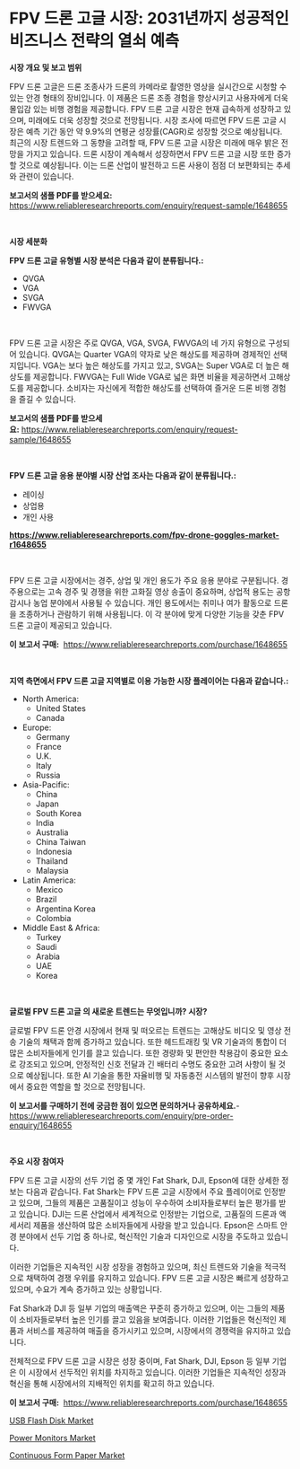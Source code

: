 <p><h1>FPV 드론 고글 시장: 2031년까지 성공적인 비즈니스 전략의 열쇠 예측</h1></p><p><strong>시장 개요 및 보고 범위</strong></p>
<p><p>FPV 드론 고글은 드론 조종사가 드론의 카메라로 촬영한 영상을 실시간으로 시청할 수 있는 안경 형태의 장비입니다. 이 제품은 드론 조종 경험을 향상시키고 사용자에게 더욱 몰입감 있는 비행 경험을 제공합니다. FPV 드론 고글 시장은 현재 급속하게 성장하고 있으며, 미래에도 더욱 성장할 것으로 전망됩니다. 시장 조사에 따르면 FPV 드론 고글 시장은 예측 기간 동안 약 9.9%의 연평균 성장률(CAGR)로 성장할 것으로 예상됩니다. 최근의 시장 트렌드와 그 동향을 고려할 때, FPV 드론 고글 시장은 미래에 매우 밝은 전망을 가지고 있습니다. 드론 시장이 계속해서 성장하면서 FPV 드론 고글 시장 또한 증가할 것으로 예상됩니다. 이는 드론 산업이 발전하고 드론 사용이 점점 더 보편화되는 추세와 관련이 있습니다.</p></p>
<p><strong>보고서의 샘플 PDF를 받으세요:</strong> <a href="https://www.reliableresearchreports.com/enquiry/request-sample/1648655">https://www.reliableresearchreports.com/enquiry/request-sample/1648655</a></p>
<p>&nbsp;</p>
<p><strong>시장 세분화</strong></p>
<p><strong>FPV 드론 고글 유형별 시장 분석은 다음과 같이 분류됩니다.:</strong></p>
<p><ul><li>QVGA</li><li>VGA</li><li>SVGA</li><li>FWVGA</li></ul></p>
<p>&nbsp;</p>
<p><p>FPV 드론 고글 시장은 주로 QVGA, VGA, SVGA, FWVGA의 네 가지 유형으로 구성되어 있습니다. QVGA는 Quarter VGA의 약자로 낮은 해상도를 제공하며 경제적인 선택지입니다. VGA는 보다 높은 해상도를 가지고 있고, SVGA는 Super VGA로 더 높은 해상도를 제공합니다. FWVGA는 Full Wide VGA로 넓은 화면 비율을 제공하면서 고해상도를 제공합니다. 소비자는 자신에게 적합한 해상도를 선택하여 즐거운 드론 비행 경험을 즐길 수 있습니다.</p></p>
<p><strong>보고서의 샘플 PDF를 받으세요:</strong>&nbsp;<a href="https://www.reliableresearchreports.com/enquiry/request-sample/1648655">https://www.reliableresearchreports.com/enquiry/request-sample/1648655</a></p>
<p>&nbsp;</p>
<p><strong> FPV 드론 고글 응용 분야별 시장 산업 조사는 다음과 같이 분류됩니다.:</strong></p>
<p><ul><li>레이싱</li><li>상업용</li><li>개인 사용</li></ul></p>
<p><strong><a href="https://www.reliableresearchreports.com/fpv-drone-goggles-market-r1648655">https://www.reliableresearchreports.com/fpv-drone-goggles-market-r1648655</a></strong></p>
<p>&nbsp;</p>
<p><p>FPV 드론 고글 시장에서는 경주, 상업 및 개인 용도가 주요 응용 분야로 구분됩니다. 경주용으로는 고속 경주 및 경쟁을 위한 고화질 영상 송출이 중요하며, 상업적 용도는 공항 감시나 농업 분야에서 사용될 수 있습니다. 개인 용도에서는 취미나 여가 활동으로 드론을 조종하거나 관람하기 위해 사용됩니다. 이 각 분야에 맞게 다양한 기능을 갖춘 FPV 드론 고글이 제공되고 있습니다.</p></p>
<p><strong>이 보고서 구매:</strong>&nbsp; <a href="https://www.reliableresearchreports.com/purchase/1648655">https://www.reliableresearchreports.com/purchase/1648655</a></p>
<p>&nbsp;</p>
<p><strong>지역 측면에서 FPV 드론 고글 지역별로 이용 가능한 시장 플레이어는 다음과 같습니다.:</strong></p>
<p><ul>
    <li>
        North America:
        <ul>
            <li>United States</li>
            <li>Canada</li>
        </ul>
    </li>
    <li>
        Europe:
        <ul>
            <li>Germany</li>
            <li>France</li>
            <li>U.K.</li>
            <li>Italy</li>
            <li>Russia</li>
        </ul>
    </li>
    <li>
        Asia-Pacific:
        <ul>
            <li>China</li>
            <li>Japan</li>
            <li>South Korea</li>
            <li>India</li>
            <li>Australia</li>
            <li>China Taiwan</li>
            <li>Indonesia</li>
            <li>Thailand</li>
            <li>Malaysia</li>
        </ul>
    </li>
    <li>
        Latin America:
        <ul>
            <li>Mexico</li>
            <li>Brazil</li>
            <li>Argentina Korea</li>
            <li>Colombia</li>
        </ul>
    </li>
    <li>
        Middle East & Africa:
        <ul>
            <li>Turkey</li>
            <li>Saudi</li>
            <li>Arabia</li>
            <li>UAE</li>
            <li>Korea</li>
        </ul>
    </li>
    </ul></p>
<p>&nbsp;</p>
<p><strong>글로벌 FPV 드론 고글 의 새로운 트렌드는 무엇입니까? 시장?</strong></p>
<p><p>글로벌 FPV 드론 안경 시장에서 현재 및 떠오르는 트렌드는 고해상도 비디오 및 영상 전송 기술의 채택과 함께 증가하고 있습니다. 또한 헤드트래킹 및 VR 기술과의 통합이 더 많은 소비자들에게 인기를 끌고 있습니다. 또한 경량화 및 편안한 착용감이 중요한 요소로 강조되고 있으며, 안정적인 신호 전달과 긴 배터리 수명도 중요한 고려 사항이 될 것으로 예상됩니다. 또한 AI 기술을 통한 자율비행 및 자동충전 시스템의 발전이 향후 시장에서 중요한 역할을 할 것으로 전망됩니다.</p></p>
<p><strong>이 보고서를 구매하기 전에 궁금한 점이 있으면 문의하거나 공유하세요.</strong>- <a href="https://www.reliableresearchreports.com/enquiry/pre-order-enquiry/1648655">https://www.reliableresearchreports.com/enquiry/pre-order-enquiry/1648655</a></p>
<p>&nbsp;</p>
<p><strong>주요 시장 참여자</strong></p>
<p><p>FPV 드론 고글 시장의 선두 기업 중 몇 개인 Fat Shark, DJI, Epson에 대한 상세한 정보는 다음과 같습니다. Fat Shark는 FPV 드론 고글 시장에서 주요 플레이어로 인정받고 있으며, 그들의 제품은 고품질이고 성능이 우수하여 소비자들로부터 높은 평가를 받고 있습니다. DJI는 드론 산업에서 세계적으로 인정받는 기업으로, 고품질의 드론과 액세서리 제품을 생산하여 많은 소비자들에게 사랑을 받고 있습니다. Epson은 스마트 안경 분야에서 선두 기업 중 하나로, 혁신적인 기술과 디자인으로 시장을 주도하고 있습니다. </p><p>이러한 기업들은 지속적인 시장 성장을 경험하고 있으며, 최신 트렌드와 기술을 적극적으로 채택하여 경쟁 우위를 유지하고 있습니다. FPV 드론 고글 시장은 빠르게 성장하고 있으며, 수요가 계속 증가하고 있는 상황입니다. </p><p>Fat Shark과 DJI 등 일부 기업의 매출액은 꾸준히 증가하고 있으며, 이는 그들의 제품이 소비자들로부터 높은 인기를 끌고 있음을 보여줍니다. 이러한 기업들은 혁신적인 제품과 서비스를 제공하여 매출을 증가시키고 있으며, 시장에서의 경쟁력을 유지하고 있습니다. </p><p>전체적으로 FPV 드론 고글 시장은 성장 중이며, Fat Shark, DJI, Epson 등 일부 기업은 이 시장에서 선두적인 위치를 차지하고 있습니다. 이러한 기업들은 지속적인 성장과 혁신을 통해 시장에서의 지배적인 위치를 확고히 하고 있습니다.</p></p>
<p><strong>이 보고서 구매:</strong>&nbsp;&nbsp;<a href="https://www.reliableresearchreports.com/purchase/1648655">https://www.reliableresearchreports.com/purchase/1648655</a></p>
<p><p><a href="https://www.linkedin.com/pulse/usb-flash-disk-market-trends-analysis-forecasted-period-vpfxc?trackingId=VYAe0APF%2FXkvKfcM%2BesDtw%3D%3D">USB Flash Disk Market</a></p><p><a href="https://www.linkedin.com/pulse/power-monitors-market-report-reveals-latest-trends-growth-gvync?trackingId=SSCks64T711CxAXJiKsk0w%3D%3D">Power Monitors Market</a></p><p><a href="https://www.linkedin.com/pulse/continuous-form-paper-market-size-cagr-trends-2024-2030-hw86c?trackingId=YIJ9SwdEnMaoxRAxWyrvTQ%3D%3D">Continuous Form Paper Market</a></p></p>